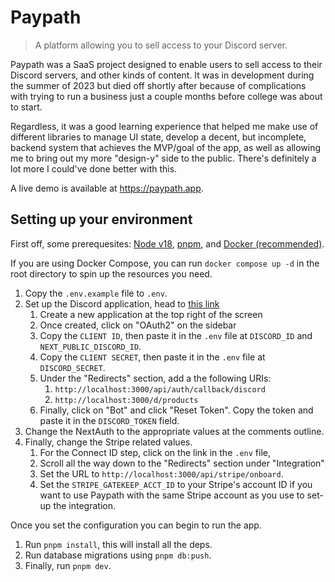 # Paypath

> A platform allowing you to sell access to your Discord server.

Paypath was a SaaS project designed to enable users to sell access to their Discord servers, and other
kinds of content. It was in development during the summer of 2023 but died off shortly after because of
complications with trying to run a business just a couple months before college was about to start.

Regardless, it was a good learning experience that helped me make use of different libraries to manage UI state,
develop a decent, but incomplete, backend system that achieves the MVP/goal of the app, as well as allowing me
to bring out my more "design-y" side to the public. There's definitely a lot more I could've done better with this.

A live demo is available at <https://paypath.app>.

## Setting up your environment

First off, some prerequesites: [Node v18][node-18-download], [pnpm][pnpm-website], and [Docker (recommended)][docker-website].

If you are using Docker Compose, you can run `docker compose up -d` in the root directory to spin up the resources you need.

1. Copy the `.env.example` file to `.env`.
2. Set up the Discord application, head to [this link](https://discord.com/developers/applications)
   1. Create a new application at the top right of the screen
   2. Once created, click on "OAuth2" on the sidebar
   3. Copy the `CLIENT ID`, then paste it in the `.env` file at `DISCORD_ID` and `NEXT_PUBLIC_DISCORD_ID`.
   4. Copy the `CLIENT SECRET`, then paste it in the `.env` file at `DISCORD_SECRET`.
   5. Under the "Redirects" section, add a the following URIs:
      1. `http://localhost:3000/api/auth/callback/discord`
      2. `http://localhost:3000/d/products`
   6. Finally, click on "Bot" and click "Reset Token". Copy the token and paste it in the `DISCORD_TOKEN` field.
3. Change the NextAuth to the appropriate values at the comments outline.
4. Finally, change the Stripe related values.
   1. For the Connect ID step, click on the link in the `.env` file,
   2. Scroll all the way down to the "Redirects" section under "Integration"
   3. Set the URL to `http://localhost:3000/api/stripe/onboard`.
   4. Set the `STRIPE_GATEKEEP_ACCT_ID` to your Stripe's account ID if you want to use Paypath with the same Stripe account as you use to set-up the integration.

Once you set the configuration you can begin to run the app.

1. Run `pnpm install`, this will install all the deps.
2. Run database migrations using `pnpm db:push`.
3. Finally, run `pnpm dev`.

[node-18-download]: https://nodejs.org/en/download
[pnpm-website]: https://pnpm.io/
[docker-website]: https://www.docker.com/
